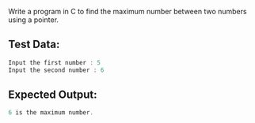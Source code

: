 Write a program in C to find the maximum number between two numbers using a pointer.
## Test Data:
```c
Input the first number : 5
Input the second number : 6
```
## Expected Output:
```c
6 is the maximum number.
``` 